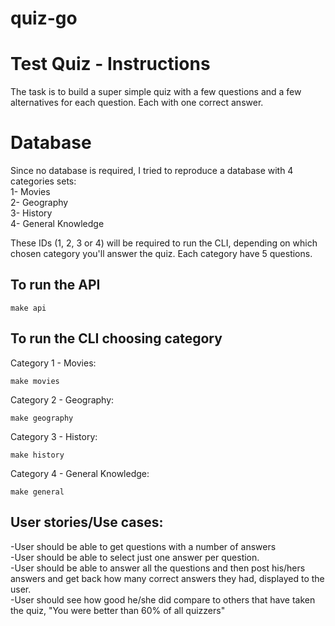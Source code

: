 # quiz-go

# Test Quiz - Instructions
The task is to build a super simple quiz with a few questions and a few alternatives for each question. Each with one correct answer.

# Database
Since no database is required, I tried to reproduce a database with 4 categories sets:<br/>
1- Movies<br/>
2- Geography<br/>
3- History<br/>
4- General Knowledge

These IDs (1, 2, 3 or 4) will be required to run the CLI, depending on which chosen category you'll answer the quiz.
Each category have 5 questions.

## To run the API
```
make api
```

## To run the CLI choosing category

Category 1 - Movies:
```
make movies
```
Category 2 - Geography:
```
make geography
```
Category 3 - History:
```
make history
```
Category 4 - General Knowledge:
```
make general
```


## User stories/Use cases: <br/>
-User should be able to get questions with a number of answers<br/>
-User should be able to select just one answer per question.<br/>
-User should be able to answer all the questions and then post his/hers answers and get back how many correct answers they had, displayed to the user.<br/>
-User should see how good he/she did compare to others that have taken the quiz, "You were better than 60% of all quizzers"<br/>
